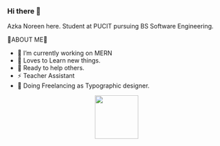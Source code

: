 ### Hi there 👋


Azka Noreen here. Student at PUCIT pursuing BS Software Engineering.

🧐ABOUT ME🚀
- 🔭 I’m currently working on MERN
- 🌱 Loves to Learn new things.
- 🤔 Ready to help others.
- ⚡ Teacher Assistant
- 🌱 Doing Freelancing as Typographic designer.

<div id="header" align="center">
  <img src="https://media.giphy.com/media/hqU2KkjW5bE2v2Z7Q2/giphy.gif" width="100"/>
</div>
